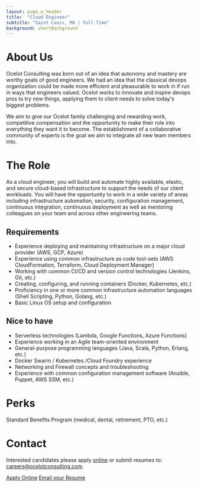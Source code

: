 ```yaml
---
layout: page_w_header
title:  "Cloud Engineer"
subtitle: "Saint Louis, MO | Full Time"
background: shortBackground
---
```


# About Us

Ocelot Consulting was born out of an idea that autonomy and mastery are worthy goals of good engineers. We had an idea that the classical devops organization could be made more efficient and pleasurable to work in if run in ways that engineers valued. Ocelot works to innovate and inspire devops pros to try new things, applying them to client needs to solve today's biggest problems.

We aim to give our Ocelot family challenging and rewarding work, competitive compensation and the opportunity to make their role into everything they want it to become. The establishment of a collaborative community of experts is the goal we aim to integrate all new team members into.

# The Role
As a cloud engineer, you will build and automate highly available, elastic, and secure cloud-based infrastructure to support the needs of our client workloads. You will have the opportunity to work in a wide variety of areas including infrastructure automation, security, configuration management, continuous integration, continuous deployment as well as mentoring colleagues on your team and across other engineering teams.

## Requirements

* Experience deploying and maintaining infrastructure on a major cloud provider (AWS, GCP, Azure)
* Experience using common infrastructure as code tool-sets (AWS CloudFormation, Terraform, Cloud Deployment Manager)
* Working with common CI/CD and version control technologies (Jenkins, Git, etc.)
* Creating, configuring, and running containers (Docker, Kubernetes, etc.)
* Proficiency in one or more common infrastructure automation languages (Shell Scripting, Python, Golang, etc.)
* Basic Linux OS setup and configuration

## Nice to have

* Serverless technologies (Lambda, Google Functions, Azure Functions)
* Experience working in an Agile team-oriented environment
* General-purpose programming languages (Java, Scala, Python, Erlang, etc.)
* Docker Swarm / Kubernetes /Cloud Foundry experience
* Networking and Firewall concepts and troubleshooting
* Experience with common configuration management software (Ansible, Puppet, AWS SSM, etc.)

# Perks
Standard Benefits Program (medical, dental, retirement, PTO, etc.)

# Contact
Interested candidates please apply <a href="https://www.indeed.com/job/cloud-engineer-9ba60935db492951" target="_blank">online</a> or submit resumes to: [careers@ocelotconsulting.com](mailto:careers@ocelotconsulting.com).

<a class="button is-primary is-outlined" href="https://www.indeed.com/job/cloud-engineer-9ba60935db492951" target="_blank">Apply Online</a>
<a class="button is-link is-outlined" href="mailto:careers@ocelotconsulting.com" target="_blank">Email your Resume</a>

